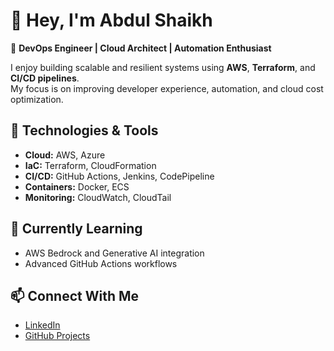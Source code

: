 # 👋 Hey, I'm Abdul Shaikh  

🚀 **DevOps Engineer | Cloud Architect | Automation Enthusiast**

I enjoy building scalable and resilient systems using **AWS**, **Terraform**, and **CI/CD pipelines**.  
My focus is on improving developer experience, automation, and cloud cost optimization.

## 🧠 Technologies & Tools  
- **Cloud:** AWS, Azure  
- **IaC:** Terraform, CloudFormation  
- **CI/CD:** GitHub Actions, Jenkins, CodePipeline  
- **Containers:** Docker, ECS  
- **Monitoring:** CloudWatch, CloudTail

## 🌱 Currently Learning  
- AWS Bedrock and Generative AI integration  
- Advanced GitHub Actions workflows  

## 📫 Connect With Me  
- [LinkedIn](https://www.linkedin.com/in/arahimshaikh/)
- [GitHub Projects](https://github.com/AbdulRahimShaikh1999)
